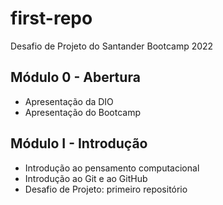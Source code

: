 # first-repo
Desafio de Projeto do Santander Bootcamp 2022

## Módulo 0 - Abertura
 - Apresentação da DIO
 - Apresentação do Bootcamp

## Módulo I - Introdução
 - Introdução ao pensamento computacional
 - Introdução ao Git e ao GitHub
 - Desafio de Projeto: primeiro repositório

